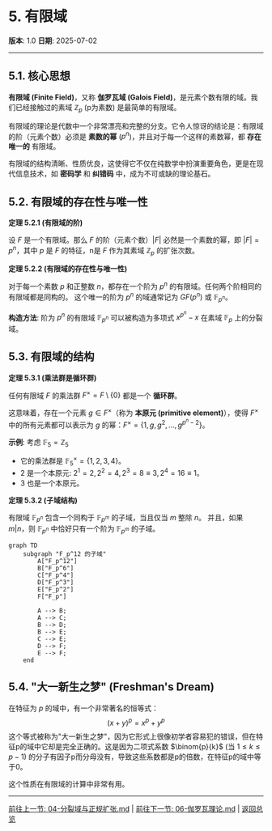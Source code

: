 # 5. 有限域

**版本**: 1.0
**日期**: 2025-07-02

---

## 5.1. 核心思想

**有限域 (Finite Field)**，又称 **伽罗瓦域 (Galois Field)**，是元素个数有限的域。我们已经接触过的素域 $\mathbb{Z}_p$ (p为素数) 是最简单的有限域。

有限域的理论是代数中一个非常漂亮和完整的分支。它令人惊讶的结论是：有限域的阶（元素个数）必须是 **素数的幂** ($p^n$)，并且对于每一个这样的素数幂，都 **存在唯一的** 有限域。

有限域的结构清晰、性质优良，这使得它不仅在纯数学中扮演重要角色，更是在现代信息技术，如 **密码学** 和 **纠错码** 中，成为不可或缺的理论基石。

## 5.2. 有限域的存在性与唯一性

**定理 5.2.1 (有限域的阶)**

设 $F$ 是一个有限域。那么 $F$ 的阶（元素个数）$|F|$ 必然是一个素数的幂，即 $|F|=p^n$，其中 $p$ 是 $F$ 的特征，n是 $F$ 作为其素域 $\mathbb{Z}_p$ 的扩张次数。

**定理 5.2.2 (有限域的存在性与唯一性)**

对于每一个素数 $p$ 和正整数 $n$，都存在一个阶为 $p^n$ 的有限域。任何两个阶相同的有限域都是同构的。
这个唯一的阶为 $p^n$ 的域通常记为 $GF(p^n)$ 或 $\mathbb{F}_{p^n}$。

**构造方法**:
阶为 $p^n$ 的有限域 $\mathbb{F}_{p^n}$ 可以被构造为多项式 $x^{p^n} - x$ 在素域 $\mathbb{F}_p$ 上的分裂域。

## 5.3. 有限域的结构

**定理 5.3.1 (乘法群是循环群)**

任何有限域 $F$ 的乘法群 $F^\times = F \setminus \{0\}$ 都是一个 **循环群**。

这意味着，存在一个元素 $g \in F^\times$（称为 **本原元 (primitive element)**），使得 $F^\times$ 中的所有元素都可以表示为 $g$ 的幂：$F^\times = \{1, g, g^2, \dots, g^{p^n-2}\}$。

**示例**: 考虑 $\mathbb{F}_5 = \mathbb{Z}_5$

* 它的乘法群是 $\mathbb{F}_5^\times = \{1, 2, 3, 4\}$。
* 2 是一个本原元: $2^1=2, 2^2=4, 2^3=8\equiv3, 2^4=16\equiv1$。
* 3 也是一个本原元。

**定理 5.3.2 (子域结构)**

有限域 $\mathbb{F}_{p^n}$ 包含一个同构于 $\mathbb{F}_{p^m}$ 的子域，当且仅当 $m$ 整除 $n$。
并且，如果 $m|n$，则 $\mathbb{F}_{p^n}$ 中恰好只有一个阶为 $\mathbb{F}_{p^m}$ 的子域。

```mermaid
graph TD
    subgraph "F_p^12 的子域"
        A["F_p^12"]
        B["F_p^6"]
        C["F_p^4"]
        D["F_p^3"]
        E["F_p^2"]
        F["F_p"]
    
        A --> B;
        A --> C;
        B --> D;
        B --> E;
        C --> E;
        D --> F;
        E --> F;
    end
```

## 5.4. "大一新生之梦" (Freshman's Dream)

在特征为 $p$ 的域中，有一个非常著名的恒等式：
$$
(x+y)^p = x^p + y^p
$$
这个等式被称为"大一新生之梦"，因为它形式上很像初学者容易犯的错误，但在特征p的域中它却是完全正确的。这是因为二项式系数 $\binom{p}{k}$ (当 $1 \le k \le p-1$) 的分子有因子p而分母没有，导致这些系数都是p的倍数，在特征p的域中等于0。

这个性质在有限域的计算中非常有用。

---
[前往上一节: 04-分裂域与正规扩张.md](./04-分裂域与正规扩张.md) | [前往下一节: 06-伽罗瓦理论.md](./06-伽罗瓦理论.md) | [返回总览](./00-域论总览.md)
